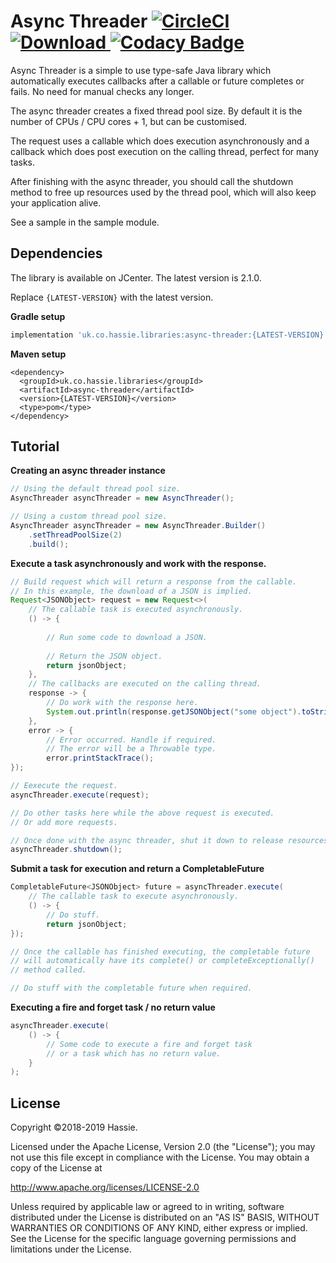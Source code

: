 Async Threader [![CircleCI](https://circleci.com/gh/hassieswift621/async-threader.svg?style=svg)](https://circleci.com/gh/hassieswift621/async-threader) [ ![Download](https://api.bintray.com/packages/hassieswift621/maven/async-threader/images/download.svg) ](https://bintray.com/hassieswift621/maven/async-threader/_latestVersion) [![Codacy Badge](https://api.codacy.com/project/badge/Grade/14333c1f3d0b44ca9f2efcdb375f498a)](https://www.codacy.com/app/hassieswift621/async-threader?utm_source=github.com&amp;utm_medium=referral&amp;utm_content=hassieswift621/async-threader&amp;utm_campaign=Badge_Grade)
==============

Async Threader is a simple to use type-safe Java library which automatically executes callbacks after a callable or future completes or fails. No need for manual checks any longer.

The async threader creates a fixed thread pool size. By default it is the number of CPUs / CPU cores + 1, but can be customised.

The request uses a callable which does execution asynchronously and a callback which does post execution on the calling thread, perfect for many tasks.

After finishing with the async threader, you should call the shutdown method to free up resources used by the thread pool, which will also keep your application alive.

See a sample in the sample module.

Dependencies
------------
The library is available on JCenter. The latest version is 2.1.0.

Replace ``{LATEST-VERSION}`` with the latest version.

**Gradle setup**
```gradle
implementation 'uk.co.hassie.libraries:async-threader:{LATEST-VERSION}'
```

**Maven setup**
```maven
<dependency>
  <groupId>uk.co.hassie.libraries</groupId>
  <artifactId>async-threader</artifactId>
  <version>{LATEST-VERSION}</version>
  <type>pom</type>
</dependency>
```

Tutorial
--------
**Creating an async threader instance**
```java
// Using the default thread pool size.
AsyncThreader asyncThreader = new AsyncThreader();

// Using a custom thread pool size.
AsyncThreader asyncThreader = new AsyncThreader.Builder()
    .setThreadPoolSize(2)
    .build();
```

**Execute a task asynchronously and work with the response.**
```java
// Build request which will return a response from the callable.
// In this example, the download of a JSON is implied.
Request<JSONObject> request = new Request<>(
    // The callable task is executed asynchronously.
    () -> {
        
        // Run some code to download a JSON.
        
        // Return the JSON object.
        return jsonObject;
    },
    // The callbacks are executed on the calling thread.
    response -> {
        // Do work with the response here.
        System.out.println(response.getJSONObject("some object").toString());
    },
    error -> {
        // Error occurred. Handle if required.
        // The error will be a Throwable type.
        error.printStackTrace();
});

// Eexecute the request.
asyncThreader.execute(request);

// Do other tasks here while the above request is executed.
// Or add more requests.

// Once done with the async threader, shut it down to release resources.
asyncThreader.shutdown();
```

**Submit a task for execution and return a CompletableFuture**
```java
CompletableFuture<JSONObject> future = asyncThreader.execute(
    // The callable task to execute asynchronously.
    () -> {
        // Do stuff.
        return jsonObject;
});

// Once the callable has finished executing, the completable future
// will automatically have its complete() or completeExceptionally()
// method called. 

// Do stuff with the completable future when required.
```

**Executing a fire and forget task / no return value**
```java
asyncThreader.execute(
    () -> {
        // Some code to execute a fire and forget task
        // or a task which has no return value.
    }    
);
```

License
-------
Copyright ©2018-2019 Hassie.

Licensed under the Apache License, Version 2.0 (the "License"); you may not use this file except in compliance with the License. You may obtain a copy of the License at

http://www.apache.org/licenses/LICENSE-2.0

Unless required by applicable law or agreed to in writing, software distributed under the License is distributed on an "AS IS" BASIS, WITHOUT WARRANTIES OR CONDITIONS OF ANY KIND, either express or implied. See the License for the specific language governing permissions and limitations under the License.
